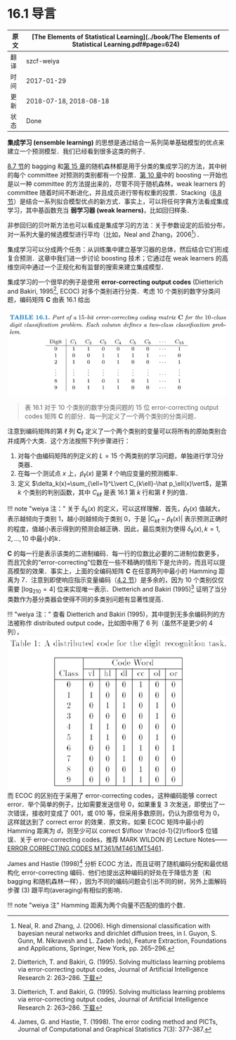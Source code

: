 # 16.1 导言

| 原文   | [The Elements of Statistical Learning](../book/The Elements of Statistical Learning.pdf#page=624) |
| ---- | ---------------------------------------- |
| 翻译   | szcf-weiya                               |
| 时间   | 2017-01-29                               |
| 更新 |2018-07-18, 2018-08-18|
| 状态| Done|

**集成学习 (ensemble learning)** 的思想是通过结合一系列简单基础模型的优点来建立一个预测模型．我们已经看到很多这类的例子．

[8.7 节](../08-Model-Inference-and-Averaging/8.7-Bagging/index.html)的 bagging 和[第 15 章](../15-Random-Forests/15.1-Introduction/index.html)的随机森林都是用于分类的集成学习的方法，其中树的每个 committee 对预测的类别都有一个投票．[第 10 章](../10-Boosting-and-Additive-Trees/10.1-Boosting-Methods/index.html)中的 boosting 一开始也是以一种 committee 的方法提出来的，尽管不同于随机森林，weak learners 的 committee 随着时间不断进化，并且成员进行带有权重的投票．Stacking（[8.8 节](../08-Model-Inference-and-Averaging/8.8-Model-Averaging-and-Stacking/index.html)）是结合一系列拟合模型优点的新方式．事实上，可以将任何字典方法看成集成学习，其中基函数充当 **弱学习器 (weak learners)**，比如回归样条．

非参回归的贝叶斯方法也可以看成是集成学习的方法：关于参数设定的后验分布，对一系列大量的候选模型进行平均（比如，Neal and Zhang，2006[^1]）．

集成学习可以分成两个任务：从训练集中建立基学习器的总体，然后结合它们形成复合预测．这章中我们进一步讨论 boosting 技术；它通过在 weak learners 的高维空间中通过一个正规化和有监督的搜索来建立集成模型．

集成学习的一个很早的例子是使用 **error-correcting output codes** (Dietterich and Bakiri, 1995[^2], ECOC) 对多个类别进行分类．考虑 $10$ 个类别的数字分类问题，编码矩阵 $\mathbf{C}$ 由表 16.1 给出

![](../img/16/tab16.1.png)

> 表 16.1 对于 $10$ 个类别的数字分类问题的 15 位 error-correcting output codes 矩阵 $\mathbf C$ 的部分．每一列定义了一个两个类别的分类问题．

注意到编码矩阵的第 $\ell$ 列 $\mathbf C_\ell$ 定义了一个两个类别的变量可以将所有的原始类别合并成两个大类．这个方法按照下列步骤进行：

1. 对每个由编码矩阵的列定义的 $L=15$ 个两类别的学习问题，单独进行学习分类器．
2. 在每一个测试点 $x$ 上，$\hat p_\ell (x)$ 是第 $\ell$ 个响应变量的预测概率．
3. 定义 $\delta_k(x)=\sum_{\ell=1}^L\vert C_{k\ell}-\hat p_\ell(x)\vert$，是第 $k$ 个类别的判别函数，其中 $C_{k\ell}$ 是表 16.1 第 $k$ 行和第 $\ell$ 列的值．

!!! note "weiya 注："
		关于 $\delta_k(x)$ 的定义，可以这样理解．首先，$\hat p_\ell (x)$ 值越大，表示越倾向于类别 $1$，越小则越倾向于类别 $0$，于是 $\vert C_{k\ell}-\hat p_\ell(x) \vert$ 表示预测正确时的程度，值越小表示得到的预测会越正确．因此，最后类别为使得 $\delta_k(x), k=1,2,\ldots, 10$ 中最小的$k$．

$\mathbf C$ 的每一行是表示该类的二进制编码．每一行的位数比必要的二进制位数更多，而且冗余的“error-correcting”位数在一些不精确的情形下是允许的，而且可以提高模型的效果．事实上，上面的全编码矩阵 $\mathbf C$ 在任意两列中最小的 Hamming 距离为 7．注意到即使响应指示变量编码（[4.2 节](../04-Linear-Methods-for-Classification/4.2-Linear-Regression-of-an-Indicator-Matrix/index.html)）是多余的，因为 $10$ 个类别仅仅需要 $[\log_210=4]$ 位来实现唯一表示．Dietterich and Bakiri (1995)[^2] 证明了当分类数作为基分类器会使得不同的多类别问题有显著性提高．

!!! "weiya 注："
	查看 Dietterich and Bakiri (1995)，其中提到无多余编码列的方法被称作 distributed output code，比如图中用了 6 列（虽然不是更少的 4 列），
	![](../img/16/note-16-1.png)
	而 ECOC 的区别在于采用了 error-correcting codes，这种编码能够 correct error．举个简单的例子，比如需要发送信号 $0$，如果重复 3 次发送，即使出了一次错误，接收时变成了 $001$，或 $010$ 等，但采用多数原则，仍认为原信号为 $0$，这样就达到了 correct error 的效果．原文称，如果 ECOC 矩阵中最小的 Hamming 距离为 $d$，则至少可以 correct $\lfloor \frac{d-1}{2}\rfloor$ 位错误．关于 error-correcting codes，推荐 MARK WILDON 的 Lecture Notes——[ERROR CORRECTING CODES MT361/MT461/MT5461](http://www.ma.rhul.ac.uk/~uvah099/Maths/Codes11/MT3612011Notes.pdf)．
	
James and Hastie (1998)[^4] 分析 ECOC 方法，而且证明了随机编码分配和最优结构化 error-correcting 编码．他们也提出这种编码的好处在于降低方差（和 bagging 和随机森林一样），因为不同的编码问题会引出不同的树，另外上面解码步骤 (3) 跟平均(averaging)有相似的影响．

!!! note "weiya 注"
		Hamming 距离为两个向量不匹配的值的个数．

[^1]: Neal, R. and Zhang, J. (2006). High dimensional classification with bayesian neural networks and dirichlet diffusion trees, in I. Guyon, S. Gunn, M. Nikravesh and L. Zadeh (eds), Feature Extraction, Foundations and Applications, Springer, New York, pp. 265–296.
[^2]: Dietterich, T. and Bakiri, G. (1995). Solving multiclass learning problems via error-correcting output codes, Journal of Artificial Intelligence Research 2: 263–286. [下载](../references/Dietterich1995.pdf)
[^4]: James, G. and Hastie, T. (1998). The error coding method and PICTs, Journal of Computational and Graphical Statistics 7(3): 377–387.
